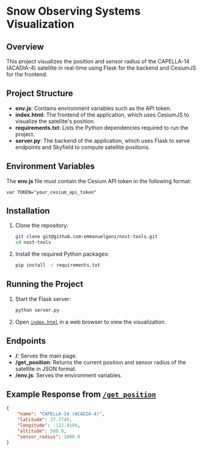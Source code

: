 # Snow Observing Systems Visualization

## Overview
This project visualizes the position and sensor radius of the CAPELLA-14 (ACADIA-4) satellite in real-time using Flask for the backend and CesiumJS for the frontend.

## Project Structure

- **env.js**: Contains environment variables such as the API token.
- **index.html**: The frontend of the application, which uses CesiumJS to visualize the satellite's position.
- **requirements.txt**: Lists the Python dependencies required to run the project.
- **server.py**: The backend of the application, which uses Flask to serve endpoints and Skyfield to compute satellite positions.

## Environment Variables

The **env.js** file must contain the Cesium API token in the following format:

```
var TOKEN="your_cesium_api_token"
```

## Installation
1. Clone the repository:
    ```sh
    git clone git@github.com:emmanuelgonz/nost-tools.git
    cd nost-tools
    ```

2. Install the required Python packages:
    ```sh
    pip install -r requirements.txt
    ```

## Running the Project
1. Start the Flask server:
    ```sh
    python server.py
    ```

2. Open [`index.html`](command:_github.copilot.openRelativePath?%5B%7B%22scheme%22%3A%22file%22%2C%22authority%22%3A%22%22%2C%22path%22%3A%22%2Fmnt%2Fc%2FUsers%2Femgonz38%2FOneDrive%20-%20Arizona%20State%20University%2Fubuntu_files%2Fwork%2Fcode%2Fgit_repos%2Fforks%2Fnost-tools%2Fexamples%2Fsnow_observing_systems%2Findex.html%22%2C%22query%22%3A%22%22%2C%22fragment%22%3A%22%22%7D%5D "/mnt/c/Users/emgonz38/OneDrive - Arizona State University/ubuntu_files/work/code/git_repos/forks/nost-tools/examples/snow_observing_systems/index.html") in a web browser to view the visualization.

## Endpoints
- **/**: Serves the main page.
- **/get_position**: Returns the current position and sensor radius of the satellite in JSON format.
- **/env.js**: Serves the environment variables.

## Example Response from [`/get_position`](command:_github.copilot.openSymbolFromReferences?%5B%22%2Fget_position%22%2C%5B%7B%22uri%22%3A%7B%22%24mid%22%3A1%2C%22fsPath%22%3A%22%2Fmnt%2Fc%2FUsers%2Femgonz38%2FOneDrive%20-%20Arizona%20State%20University%2Fubuntu_files%2Fwork%2Fcode%2Fgit_repos%2Fforks%2Fnost-tools%2Fexamples%2Fsnow_observing_systems%2Fserver.py%22%2C%22external%22%3A%22file%3A%2F%2F%2Fmnt%2Fc%2FUsers%2Femgonz38%2FOneDrive%2520-%2520Arizona%2520State%2520University%2Fubuntu_files%2Fwork%2Fcode%2Fgit_repos%2Fforks%2Fnost-tools%2Fexamples%2Fsnow_observing_systems%2Fserver.py%22%2C%22path%22%3A%22%2Fmnt%2Fc%2FUsers%2Femgonz38%2FOneDrive%20-%20Arizona%20State%20University%2Fubuntu_files%2Fwork%2Fcode%2Fgit_repos%2Fforks%2Fnost-tools%2Fexamples%2Fsnow_observing_systems%2Fserver.py%22%2C%22scheme%22%3A%22file%22%7D%2C%22pos%22%3A%7B%22line%22%3A48%2C%22character%22%3A12%7D%7D%5D%5D "Go to definition")
```json
{
    "name": "CAPELLA-14 (ACADIA-4)",
    "latitude": 37.7749,
    "longitude": -122.4194,
    "altitude": 500.0,
    "sensor_radius": 1000.0
}